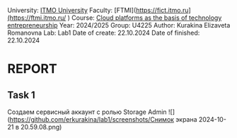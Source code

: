 University: [ITMO University](https://itmo.ru/ru/)
Faculty: [FTMI](https://fict.itmo.ru](https://ftmi.itmo.ru/ )
Course: [Cloud platforms as the basis of technology entrepreneurship](https://itmo-ict-faculty.github.io/cloud-platforms-as-the-basis-of-technology-entrepreneurship/) 
Year: 2024/2025
Group: U4225
Author: Kurakina Elizaveta Romanovna
Lab: Lab1
Date of create: 22.10.2024
Date of finished: 22.10.2024

# REPORT
## Task 1
Создаем сервисный аккаунт с ролью Storage Admin
![](https://github.com/erkurakina/lab1/screenshots/Снимок экрана 2024-10-21 в 20.59.08.png)
